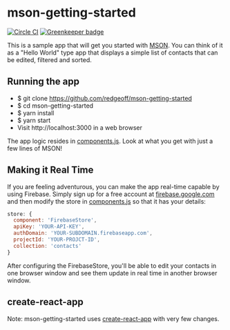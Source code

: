 # mson-getting-started
[![Circle CI](https://circleci.com/gh/redgeoff/mson-getting-started.svg?style=svg&circle-token=5218503cb99b212557c16889c410659540930b90)](https://circleci.com/gh/redgeoff/mson-getting-started) [![Greenkeeper badge](https://badges.greenkeeper.io/redgeoff/mson-getting-started.svg)](https://greenkeeper.io/)

This is a sample app that will get you started with [MSON](https://github.com/redgeoff/mson). You can think of it as a "Hello World" type app that displays a simple list of contacts that can be edited, filtered and sorted.

## Running the app

 - $ git clone https://github.com/redgeoff/mson-getting-started
 - $ cd mson-getting-started
 - $ yarn install
 - $ yarn start
 - Visit http://localhost:3000 in a web browser

The app logic resides in [components.js](src/components.js). Look at what you get with just a few lines of MSON!

## Making it Real Time

If you are feeling adventurous, you can make the app real-time capable by using Firebase. Simply sign up for a free account at [firebase.google.com](https://firebase.google.com/) and then modify the store in [components.js](src/components.js) so that it has your details:
```js
store: {
  component: 'FirebaseStore',
  apiKey: 'YOUR-API-KEY',
  authDomain: 'YOUR-SUBDOMAIN.firebaseapp.com',
  projectId: 'YOUR-PROJCT-ID',
  collection: 'contacts'
}
```

After configuring the FirebaseStore, you'll be able to edit your contacts in one browser window and see them update in real time in another browser window.

## create-react-app

Note: mson-getting-started uses [create-react-app](https://github.com/facebook/create-react-app) with very few changes.
